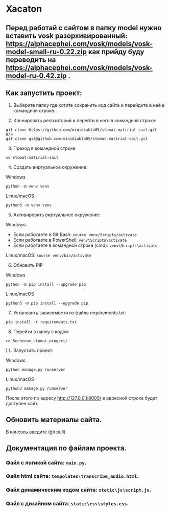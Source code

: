 # Xacaton

## Перед работай с сайтом в папку model нужно вставить vosk разорхивированный: https://alphacephei.com/vosk/models/vosk-model-small-ru-0.22.zip как прийду буду переводить на https://alphacephei.com/vosk/models/vosk-model-ru-0.42.zip .

## Как запустить проект:

1)  Выберите папку где хотите сохранить код сайта и перейдите в неё в командной строке.

2)  Клонировать репозиторий и перейти в него в командной строке:

```
git clone https://github.com/minidiablo05/stomat-matirial-sait.git
или
git clone git@github.com:minidiablo05/stomat-matirial-sait.git
```

3)  Преход в командной строке

```
cd stomat-matirial-sait
```

4)  Cоздать виртуальное окружение:

Windows
```
python -m venv venv
```
Linux/macOS
```
python3 -m venv venv
```

5)  Aктивировать виртуальное окружение:

Windows:

+ Если работаете в Git Bash:  `source venv/Scripts/activate`
+ Если работаете в PowerShell:  `venv\Scripts\activate`
+ Если работаете в командной строке (cmd):  `venv\Scripts\activate`

Linux/macOS: `source venv/bin/activate`

6)  Обновить PIP

Windows
```
python -m pip install --upgrade pip
```
Linux/macOS
```
python3 -m pip install --upgrade pip
```

7)  Установить зависимости из файла requirements.txt:

```
pip install -r requirements.txt
```

8)  Перейти в папку с кодом

```
cd Sechenov_stomat_progect/
```

11)  Запустить проект:

Windows
```
python manage.py runserver
```

Linux/macOS
```
python3 manage.py runserver
```

После этого по адресу http://127.0.0.1:8000/ в адресной строке будет доступен сайт.


## Обновить материалы сайта.

В консоль введите (git pull)

## Документация по файлам проекта.

### Файл с логикой сайта: `main.py`.

### Файл html сайта: `tempolates\transcribe_audio.html`.

### Файл динамическим кодом сайта: `static\js\script.js`.

### Файл с дизайном сайта: `static\css\styles.css`.

